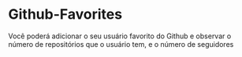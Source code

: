 # Github-Favorites

Você poderá adicionar o seu usuário favorito do Github e observar o número de repositórios que o usuário tem, e o número de seguidores
